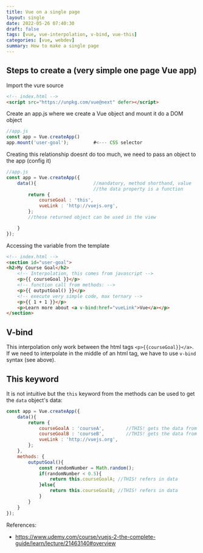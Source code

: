 ```yaml
---
title: Vue on a single page
layout: single
date: 2022-05-26 07:40:30
draft: false
tags: [vue, vue-interpolation, v-bind, vue-this]
categories: [vue, webdev]
summary: How to make a single page
---
```


## Steps to create a (very simple one page Vue app)

Import the vure source

```html
<!-- index.html --> 
<script src="https://unpkg.com/vue@next" defer></script>
```

Create an app.js where we create a Vue object and mount it do a DOM object

```javascript
//app.js
const app = Vue.createApp()
app.mount('user-goal');         #<--- CSS selector
```

Creating this relationship doesnt do too much, we need to pass an object to the app (config it)


```javascript
//app.js
const app = Vue.createApp({
    data(){                     //mandatory, method shorthand, value 
                                //the data property is a function 
        return {
            courseGoal : 'this',
            vueLink : 'http://vuejs.org',
        };
        //these returned object can be used in the view

    }
});
```

Accessing the variable from the template


```html
<!-- index.html --> 
<section id="user-goal">
<h2>My Course Goal</h2>
    <!-- Interpolation, this comes from javascript --> 
    <p>{{ courseGoal }}</p>
    <!-- function call from methods: --> 
    <p>{{ outputGoal() }}</p>
    <!-- execute very simple code, max ternary --> 
    <p>{{ 1 + 1 }}</p>
    <p>Learn more about <a v-bind:href="vueLink">Vue</a></p>
</section>
```
## V-bind

This interpolation only work between the html tags `<p>{{courseGoal}}</a>`. If we need to interpolate in the middle of an html tag, we have to use `v-bind` syntax (see above).

## This keyword

It is not intuitive but the `this` keyword from the methods can be used to get the `data` object's data:

```javascript
const app = Vue.createApp({
    data(){
        return {
            courseGoalA : 'courseA',        //THIS! gets the data from here
            courseGoalB : 'courseB',        //THIS! gets the data from here
            vueLink : 'http://vuejs.org',
        };
    },
    methods: {
        outputGoal(){
            const randomNumber = Math.random();
            if(randomNumber < 0.5){
                return this.courseGoalA; //THIS! refers in data
            }else{
                return this.courseGoalB; //THIS! refers in data
            }
        }
    }
});
```

References:
* https://www.udemy.com/course/vuejs-2-the-complete-guide/learn/lecture/21463140#overview
